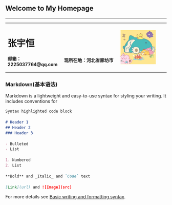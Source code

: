 ## Welcome to My Homepage
<hr>
<table border="0">
  <tr>
    <td width="35%">
      <h1>张宇恒</h1>
      <p><b>邮箱：2225037764@qq.com</b></p>
    </td>
    <td width="35%">
      <h1><br></h1>
      <p><b>现所在地：河北省廊坊市</b></p>
    </td>
    <td width="30%">
      <img src="/精灵宝可梦.jpg" heighth="100%" width="80%">      
    </td>
  </tr>
</table>

### Markdown(基本语法)
Markdown is a lightweight and easy-to-use syntax for styling your writing. It includes conventions for

```markdown
Syntax highlighted code block

# Header 1
## Header 2
### Header 3

- Bulleted
- List

1. Numbered
2. List

**Bold** and _Italic_ and `Code` text

[Link](url) and ![Image](src)
```

For more details see [Basic writing and formatting syntax](https://docs.github.com/en/github/writing-on-github/getting-started-with-writing-and-formatting-on-github/basic-writing-and-formatting-syntax).

